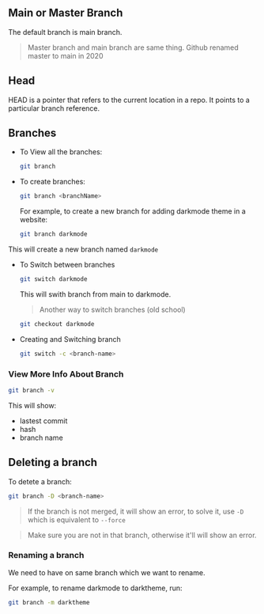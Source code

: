 ## Main or Master Branch

The default branch is main branch.

> Master branch and main branch are same thing. Github renamed master to main in 2020


## Head

HEAD is a pointer that refers to the current location in a repo. It points to a particular branch reference.


## Branches

- To View all the branches:
  ```bash
  git branch
  ```

- To create branches:
  ```bash
  git branch <branchName>
  ```

  For example, to create a new branch for adding darkmode theme in a website:

  ```bash
  git branch darkmode
  ```

This will create a new branch named `darkmode`


- To Switch between branches
  ```bash
  git switch darkmode
  ```

  This will swith branch from main to darkmode.

  > Another way to switch branches (old school)
  ```bash
  git checkout darkmode
  ```

- Creating and Switching branch
  ```bash
  git switch -c <branch-name>
  ```


### View More Info About Branch

```bash
git branch -v
```

This will show:
- lastest commit
- hash
- branch name


## Deleting a branch

To detete a branch:

```bash
git branch -D <branch-name>
```

> If the branch is not merged, it will show an error, to solve it, use `-D` which is equivalent to `--force`

> Make sure you are not in that branch, otherwise it'll will show an error.


### Renaming a branch

We need to have on same branch which we want to rename.

For example, to rename darkmode to darktheme, run:

```bash
git branch -m darktheme
```
